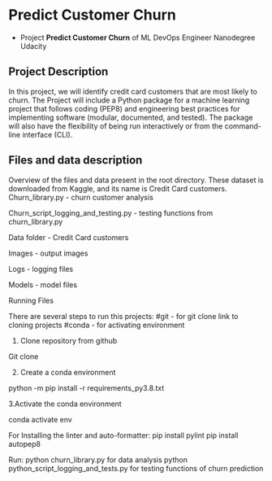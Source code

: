 # Predict Customer Churn

- Project **Predict Customer Churn** of ML DevOps Engineer Nanodegree Udacity

## Project Description
In this project, we will identify credit card customers that are most likely to churn. The Project will include a Python package for a machine learning project that follows coding (PEP8) and engineering best practices for implementing software (modular, documented, and tested). The package will also have the flexibility of being run interactively or from the command-line interface (CLI).

## Files and data description
Overview of the files and data present in the root directory. 
These dataset is downloaded from Kaggle, and its name is Credit Card customers.
Churn_library.py - churn customer analysis

Churn_script_logging_and_testing.py - testing functions from churn_library.py

Data folder - Credit Card customers

Images - output images 

Logs - logging files

Models - model files

Running Files

There are several steps to run this projects:
#git - for git clone link to cloning projects
#conda - for activating environment

1. Clone repository from github

Git clone

2. Create a conda environment

python -m pip install -r requirements_py3.8.txt

3.Activate the conda environment

conda activate env


For Installing the linter and auto-formatter: pip install pylint pip install autopep8

Run: python churn_library.py for data analysis
     python python_script_logging_and_tests.py for testing functions of churn prediction

